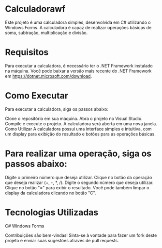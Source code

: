 # Calculadorawf
Este projeto é uma calculadora simples, desenvolvida em C# utilizando o Windows Forms. A calculadora é capaz de realizar operações básicas de soma, subtração, multiplicação e divisão.

# Requisitos
Para executar a calculadora, é necessário ter o .NET Framework instalado na máquina. Você pode baixar a versão mais recente do .NET Framework em https://dotnet.microsoft.com/download.

# Como Executar
Para executar a calculadora, siga os passos abaixo:

Clone o repositório em sua máquina.
Abra o projeto no Visual Studio.
Compile e execute o projeto.
A calculadora será aberta em uma nova janela.
Como Utilizar
A calculadora possui uma interface simples e intuitiva, com um display para exibição do resultado e botões para as operações básicas.

# Para realizar uma operação, siga os passos abaixo:

Digite o primeiro número que deseja utilizar.
Clique no botão da operação que deseja realizar (+, -, *, /).
Digite o segundo número que deseja utilizar.
Clique no botão "=" para exibir o resultado.
Você pode também limpar o display da calculadora clicando no botão "C".

# Tecnologias Utilizadas
C#
Windows Forms

Contribuições são bem-vindas! Sinta-se à vontade para fazer um fork deste projeto e enviar suas sugestões através de pull requests.
